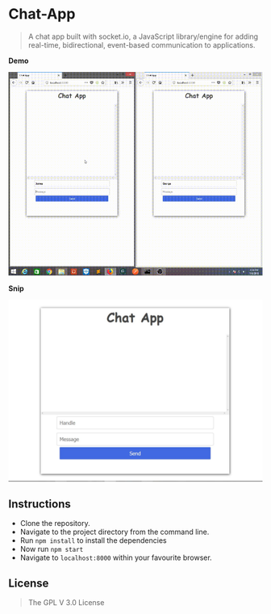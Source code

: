 # Chat-App

> A chat app built with socket.io, a JavaScript library/engine for adding real-time, bidirectional, event-based communication to applications.


**Demo**

![Demo](https://github.com/jamesgeorge007/Lets-Chat/blob/master/assets/Demo.gif)

**Snip**

![Snip](https://github.com/jamesgeorge007/Lets-Chat/blob/master/assets/snip.JPG)

## Instructions

- Clone the repository.
- Navigate to the project directory from the command line.
- Run ```npm install``` to install the dependencies
- Now run ```npm start```
- Navigate to ```localhost:8000``` within your favourite browser.

## License

> The GPL V 3.0 License
